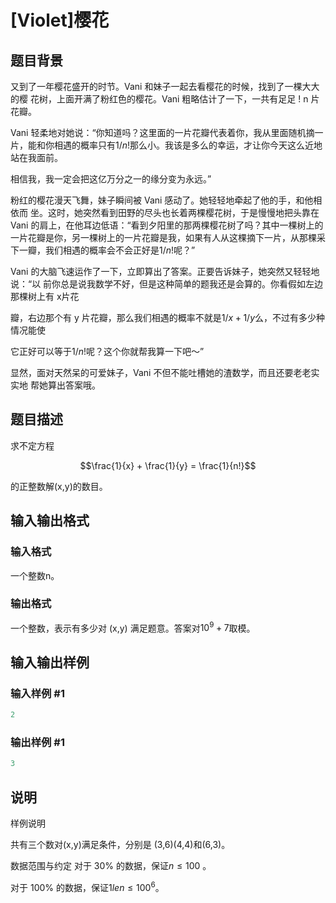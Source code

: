 # [Violet]樱花

## 题目背景

又到了一年樱花盛开的时节。Vani 和妹子一起去看樱花的时候，找到了一棵大大的樱 花树，上面开满了粉红色的樱花。Vani 粗略估计了一下，一共有足足 ! n 片花瓣。

Vani 轻柔地对她说：“你知道吗？这里面的一片花瓣代表着你，我从里面随机摘一片，能和你相遇的概率只有$1/n!$那么小。我该是多么的幸运，才让你今天这么近地站在我面前。

相信我，我一定会把这亿万分之一的缘分变为永远。”

粉红的樱花漫天飞舞，妹子瞬间被 Vani 感动了。她轻轻地牵起了他的手，和他相依而 坐。这时，她突然看到田野的尽头也长着两棵樱花树，于是慢慢地把头靠在 Vani 的肩上，在他耳边低语：“看到夕阳里的那两棵樱花树了吗？其中一棵树上的一片花瓣是你，另一棵树上的一片花瓣是我，如果有人从这棵摘下一片，从那棵采下一瓣，我们相遇的概率会不会正好是$1/n!$呢？”

Vani 的大脑飞速运作了一下，立即算出了答案。正要告诉妹子，她突然又轻轻地说：“以 前你总是说我数学不好，但是这种简单的题我还是会算的。你看假如左边那棵树上有 x片花

瓣，右边那个有 y 片花瓣，那么我们相遇的概率不就是$1/x+1/y$么，不过有多少种情况能使

它正好可以等于$1/n!$呢？这个你就帮我算一下吧～”

显然，面对天然呆的可爱妹子，Vani 不但不能吐槽她的渣数学，而且还要老老实实地 帮她算出答案哦。

## 题目描述

求不定方程

$$\frac{1}{x} + \frac{1}{y} = \frac{1}{n!}$$

的正整数解(x,y)的数目。

## 输入输出格式

### 输入格式

一个整数n。

### 输出格式

一个整数，表示有多少对 (x,y) 满足题意。答案对$10^9+7$取模。

## 输入输出样例

### 输入样例 #1

```cpp
2
```


### 输出样例 #1

```cpp
3 

```
## 说明

样例说明

共有三个数对(x,y)满足条件，分别是 (3,6)(4,4)和(6,3)。

数据范围与约定 对于 30% 的数据，保证$n\le 100$ 。

对于 100% 的数据，保证$1 le n\le 100^6$。


